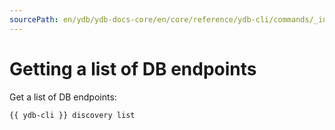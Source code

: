 ```yaml
---
sourcePath: en/ydb/ydb-docs-core/en/core/reference/ydb-cli/commands/_includes/discovery-list/intro.md
---
```

# Getting a list of DB endpoints

Get a list of DB endpoints:

```bash
{{ ydb-cli }} discovery list
```

